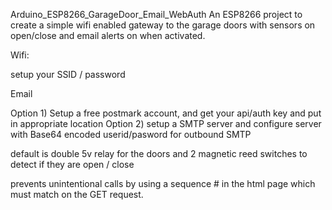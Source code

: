 Arduino_ESP8266_GarageDoor_Email_WebAuth
An ESP8266 project to create a simple wifi enabled gateway to the garage doors with sensors on open/close and email alerts on when activated.

Wifi:

setup your SSID / password

Email

Option 1) Setup a free postmark account, and get your api/auth key and put in appropriate location Option 2) setup a SMTP server and configure server with Base64 encoded userid/pasword for outbound SMTP

default is double 5v relay for the doors and 2 magnetic reed switches to detect if they are open / close

prevents unintentional calls by using a sequence # in the html page which must match on the GET request.
